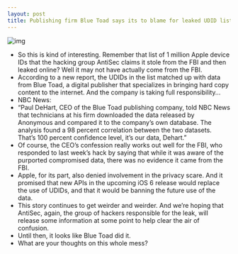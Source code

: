 ```yaml
---
layout: post
title: Publishing firm Blue Toad says its to blame for leaked UDID list
---
```

![img](http://media.idownloadblog.com/wp-content/uploads/2012/09/hackers.jpg)
* So this is kind of interesting. Remember that list of 1 million Apple device IDs that the hacking group AntiSec claims it stole from the FBI and then leaked online? Well it may not have actually come from the FBI.
* According to a new report, the UDIDs in the list matched up with data from Blue Toad, a digital publisher that specializes in bringing hard copy content to the internet. And the company is taking full responsibility…
* NBC News:
* “Paul DeHart, CEO of the Blue Toad publishing company, told NBC News that technicians at his firm downloaded the data released by Anonymous and compared it to the company’s own database. The analysis found a 98 percent correlation between the two datasets. That’s 100 percent confidence level, it’s our data, Dehart.”
* Of course, the CEO’s confession really works out well for the FBI, who responded to last week’s hack by saying that while it was aware of the purported compromised data, there was no evidence it came from the FBI.
* Apple, for its part, also denied involvement in the privacy scare. And it promised that new APIs in the upcoming iOS 6 release would replace the use of UDIDs, and that it would be banning the future use of the data.
* This story continues to get weirder and weirder. And we’re hoping that AntiSec, again, the group of hackers responsible for the leak, will release some information at some point to help clear the air of confusion.
* Until then, it looks like Blue Toad did it.
* What are your thoughts on this whole mess?

